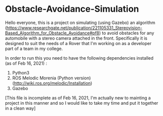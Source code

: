# Obstacle-Avoidance-Simulation

Hello everyone, this is a project on simulating (using Gazebo) an algorithm (https://www.researchgate.net/publication/221105331_Stereovision-Based_Algorithm_for_Obstacle_Avoidance#pf8) to avoid obstacles for any automobile with a stereo camera attached in the front.
Specifically it is designed to suit the needs of a Rover that I'm working on as a developer part of a team in my college. 

In order to run this you need to have the following dependencies installed (as of Feb 16, 2021) :
1. Python3
2. ROS Melodic Morenia (Python version) (http://wiki.ros.org/melodic/Installation) 
3. Gazebo

[This file is incomplete as of Feb 16, 2021, I'm actually new to mainting a project in this manner and so I would like to take my time and put it together in a clean way]
